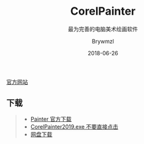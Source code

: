 ﻿---
layout:     post
title:      CorelPainter
subtitle:   最为完善的电脑美术绘画软件
date:       2018-06-26
author:     Brywmzl
header-img: img/Corel/Painter/background-ptr-home.jpg
catalog: true
tags:
    - Corel
    - CorelPainter
---

[官方网站](http://www.painterartist.com)  

## 下载  
>- [Painter 官方下载](https://www.painterartist.com/en/free-trials/)
>- [CorelPainter2019.exe 不要直接点击](https://www.corel.com/akdlm/6763/downloads/free/trials/Painter/2019/CorelPainter2019.exe)
>- [网盘下载](https://pan.baidu.com/s/18-rPMtX738I8rWDB-Fiifw#list/path=/App/Corel/Painter&parentPath=/App)